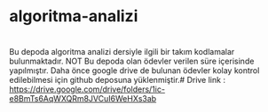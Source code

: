 # algoritma-analizi
# 
Bu depoda algoritma analizi dersiyle ilgili bir takım kodlamalar bulunmaktadır.
NOT
Bu depoda olan ödevler verilen süre içerisinde yapılmıştır.
Daha önce google drive de bulunan ödevler kolay kontrol edilebilmesi için github deposuna yüklenmiştir.# 
Drive link : https://drive.google.com/drive/folders/1ic-e8BmTs6AqWXQRm8JVCuI6WeHXs3ab
